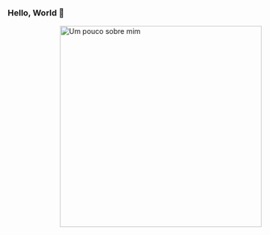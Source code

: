 ### Hello, World 👋

<a href="https://imgflip.com/i/4lxs4z"><img src="https://i.imgflip.com/4lxs4z.png" width="400" height="400" alt="Um pouco sobre mim" align="right"/></a>

<!--
**Gilszon/Gilszon** is a ✨ _special_ ✨ repository because its `README.md` (this file) appears on your GitHub profile.



Here are some ideas to get you started:

- 🔭 I’m currently working on ...
- 🌱 I’m currently learning ...
- 👯 I’m looking to collaborate on ...
- 🤔 I’m looking for help with ...
- 💬 Ask me about ...
- 📫 How to reach me: ...
- 😄 Pronouns: ...
- ⚡ Fun fact: ...
-->
